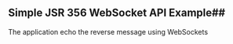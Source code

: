 ## Simple JSR 356 WebSocket API Example##

The application echo the reverse message using WebSockets
